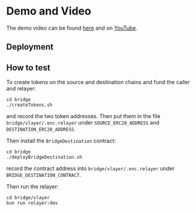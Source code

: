 # Demo and Video

The demo video can be found [here]() and on [YouTube]().

## Deployment

## How to test

To create tokens on the source and destination chains and fund the caller and relayer:
```
cd bridge
./createTokens.sh
```
and record the two token addresses. Then put them in the file ```bridge/vlayer/.enc.relayer``` under ```SOURCE_ERC20_ADDRESS``` and ```DESTINATION_ERC20_ADDRESS```.

Then install the ```BridgeDestination``` contract:
```
cd bridge
./deployBridgeDestination.sh
```
record the contract address into ```bridge/vlayer/.enc.relayer``` under ```BRIDGE_DESTINATION_CONTRACT```.

Then run the relayer:
```
cd bridge/vlayer
bun run relayer:dev
```